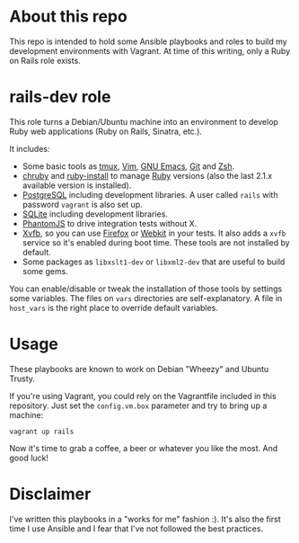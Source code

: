About this repo
===============

This repo is intended to hold some Ansible playbooks and roles to build my
development environments with Vagrant. At time of this writing, only a Ruby on
Rails role exists.

rails-dev role
==============

This role turns a Debian/Ubuntu machine into an environment to develop Ruby web
applications (Ruby on Rails, Sinatra, etc.).

It includes:

* Some basic tools as [tmux](http://tmux.sourceforge.net/),
  [Vim](http://www.vim.org/), [GNU Emacs](http://www.gnu.org/s/emacs/),
  [Git](http://git-scm.org/) and [Zsh](http://zsh.org/).
* [chruby](https://github.com/postmodern/chruby) and
  [ruby-install](https://github.com/postmodern/ruby-install) to manage
  [Ruby](http://ruby-lang.org/) versions (also the last 2.1.x available version
  is installed).
* [PostgreSQL](http://postgresql.org/) including development libraries. A user
  called `rails` with password `vagrant` is also set up.
* [SQLite](http://www.sqlite.org/) including development libraries.
* [PhantomJS](http://phantomjs.org/) to drive integration tests without X.
* [Xvfb](http://www.x.org/archive/X11R7.7/doc/man/man1/Xvfb.1.xhtml), so you
  can use [Firefox](http://firefox.org/) or [Webkit](https://www.webkit.org/)
  in your tests. It also adds a `xvfb` service so it's enabled during boot
  time.  These tools are not installed by default.
* Some packages as `libxslt1-dev` or `libxml2-dev` that are useful to
  build some gems.

You can enable/disable or tweak the installation of those tools by settings
some variables.  The files on `vars` directories are self-explanatory. A file
in `host_vars` is the right place to override default variables.

Usage
=====

These playbooks are known to work on Debian "Wheezy" and Ubuntu Trusty.

If you're using Vagrant, you could rely on the Vagrantfile included in this repository.
Just set the `config.vm.box` parameter and try to bring up a machine:

    vagrant up rails

Now it's time to grab a coffee, a beer or whatever you like the most. And good
luck!

Disclaimer
==========

I've written this playbooks in a "works for me" fashion :). It's also the first
time I use Ansible and I fear that I've not followed the best practices.
